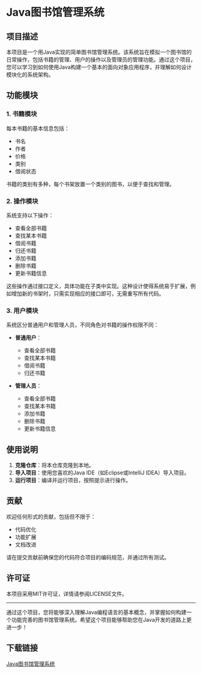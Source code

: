 # Java图书馆管理系统

## 项目描述

本项目是一个用Java实现的简单图书馆管理系统。该系统旨在模拟一个图书馆的日常操作，包括书籍的管理、用户的操作以及管理员的管理功能。通过这个项目，您可以学习到如何使用Java构建一个基本的面向对象应用程序，并理解如何设计模块化的系统架构。

## 功能模块

### 1. 书籍模块

每本书籍的基本信息包括：
- 书名
- 作者
- 价格
- 类别
- 借阅状态

书籍的类别有多种，每个书架放置一个类别的图书，以便于查找和管理。

### 2. 操作模块

系统支持以下操作：
- 查看全部书籍
- 查找某本书籍
- 借阅书籍
- 归还书籍
- 添加书籍
- 删除书籍
- 更新书籍信息

这些操作通过接口定义，具体功能在子类中实现。这种设计使得系统易于扩展，例如增加新的书架时，只需实现相应的接口即可，无需重写所有代码。

### 3. 用户模块

系统区分普通用户和管理人员，不同角色对书籍的操作权限不同：
- **普通用户**：
  - 查看全部书籍
  - 查找某本书籍
  - 借阅书籍
  - 归还书籍

- **管理人员**：
  - 查看全部书籍
  - 查找某本书籍
  - 添加书籍
  - 删除书籍
  - 更新书籍信息

## 使用说明

1. **克隆仓库**：将本仓库克隆到本地。
2. **导入项目**：使用您喜欢的Java IDE（如Eclipse或IntelliJ IDEA）导入项目。
3. **运行项目**：编译并运行项目，按照提示进行操作。

## 贡献

欢迎任何形式的贡献，包括但不限于：
- 代码优化
- 功能扩展
- 文档改进

请在提交贡献前确保您的代码符合项目的编码规范，并通过所有测试。

## 许可证

本项目采用MIT许可证，详情请参阅LICENSE文件。

---

通过这个项目，您将能够深入理解Java编程语言的基本概念，并掌握如何构建一个功能完善的图书馆管理系统。希望这个项目能够帮助您在Java开发的道路上更进一步！

## 下载链接

[Java图书馆管理系统](https://pan.quark.cn/s/919877ff8bd2)